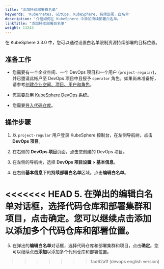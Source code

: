 ```yaml
---
title: "添加持续部署白名单"
keywords: 'Kubernetes, GitOps, KubeSphere, 持续部署，白名单'
description: '介绍如何在 KubeSphere 中添加持续部署白名单。'
linkTitle: "添加持续部署白名单"
weight: 11243
---
```

在 KubeSphere 3.3.0 中，您可以通过设置白名单限制资源持续部署的目标位置。

## 准备工作

- 您需要有一个企业空间、一个 DevOps 项目和一个用户 (`project-regular`)，并已邀请此帐户至 DevOps 项目中且授予 `operator` 角色。如果尚未准备好，请参考[创建企业空间、项目、用户和角色](../../../../quick-start/create-workspace-and-project/)。

- 您需要启用 [KubeSphere DevOps 系统](../../../../pluggable-components/devops/)。

- 您需要[导入代码仓库](../../../../devops-user-guide/how-to-use/code-repositories/import-code-repositories/)。

## 操作步骤

1. 以 `project-regular` 用户登录 KubeSphere 控制台，在左侧导航树，点击 **DevOps 项目**。

2. 在右侧的 **DevOps 项目**页面，点击您创建的 DevOps 项目。

3. 在左侧的导航树，选择 **DevOps 项目设置 > 基本信息**。

4. 在右侧**基本信息**下的**持续部署白名单**区域，点击**编辑白名单**。

<<<<<<< HEAD
5. 在弹出的**编辑白名单**对话框，选择代码仓库和部署集群和项目，点击**确定**。您可以继续点击**添加**以添加多个代码仓库和部署位置。
=======
5. 在弹出的**编辑白名单**对话框，选择代码仓库和部署集群和项目，点击**确定**。您可以继续点击**添加**以添加多个代码仓库和部署位置。
>>>>>>> 1ad62a1f (devops english version)
